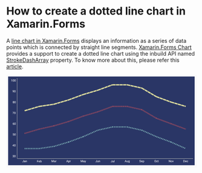 # How to create a dotted line chart in Xamarin.Forms
A [line chart in Xamarin.Forms](https://www.syncfusion.com/xamarin-ui-controls/xamarin-charts/chart-types/line-chart) displays an information as a series of data points which is connected by straight line segments. [Xamarin.Forms Chart](https://help.syncfusion.com/xamarin/charts/getting-started) provides a support to create a dotted line chart using the inbuild API named [StrokeDashArray](https://help.syncfusion.com/cr/xamarin/Syncfusion.SfChart.XForms.FastLineSeries.html#Syncfusion_SfChart_XForms_FastLineSeries_StrokeDashArray) property. To know more about this, please refer this [article](https://www.syncfusion.com/kb/5924/?utm_medium=listing&utm_source=github-examples).

![](https://github.com/SyncfusionExamples/How-to-create-a-dotted-line-chart-in-Xamarin.Forms/blob/main/Dotted-Line-Chart.png)
